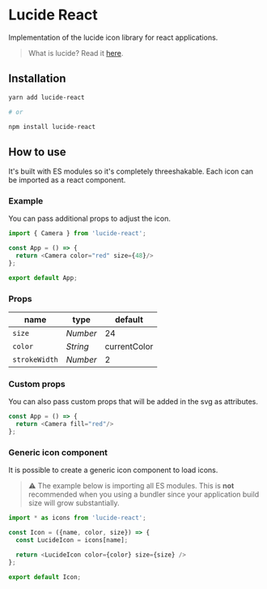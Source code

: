 # Lucide React

Implementation of the lucide icon library for react applications.

> What is lucide? Read it [here](https://github.com/lucide-icons/lucide#what-is-lucide).

## Installation

```sh
yarn add lucide-react

# or

npm install lucide-react
```

## How to use

It's built with ES modules so it's completely threeshakable.
Each icon can be imported as a react component.

### Example

You can pass additional props to adjust the icon.

``` js
import { Camera } from 'lucide-react';

const App = () => {
  return <Camera color="red" size={48}/>
};

export default App;
```

### Props

|  name        |   type   |  default
| ------------ | -------- | --------
| `size`       | *Number* | 24
| `color`      | *String* | currentColor
| `strokeWidth`| *Number* | 2

### Custom props

You can also pass custom props that will be added in the svg as attributes.

``` js
const App = () => {
  return <Camera fill="red"/>
};
```

### Generic icon component

It is possible to create a generic icon component to load icons.

> :warning: The example below is importing all ES modules. This is **not** recommended when you using a bundler since your application build size will grow substantially.

``` js
import * as icons from 'lucide-react';

const Icon = ({name, color, size}) => {
  const LucideIcon = icons[name];

  return <LucideIcon color={color} size={size} />
};

export default Icon;
```
